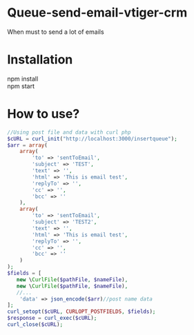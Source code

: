 # Queue-send-email-vtiger-crm
When must to send a lot of emails

# Installation
npm install<br>
npm start

# How to use?

```php
//Using post file and data with curl php
$cURL = curl_init("http://localhost:3000/insertqueue");
$arr = array(
	array(
		'to' => 'sentToEmail', 
		'subject' => 'TEST', 
		'text' => '', 
		'html' => 'This is email test', 
		'replyTo' => '', 
		'cc' => '', 
		'bcc' => ''
	),
	array(
		'to' => 'sentToEmail', 
		'subject' => 'TEST2', 
		'text' => '', 
		'html' => 'This is email test', 
		'replyTo' => '', 
		'cc' => '', 
		'bcc' => ''
	)
);
$fields = [
   new \CurlFile($pathFile, $nameFile),
   new \CurlFile($pathFile, $nameFile),
   //...
	'data' => json_encode($arr)//post name data
];
curl_setopt($cURL, CURLOPT_POSTFIELDS, $fields);
$response = curl_exec($cURL);
curl_close($cURL);

